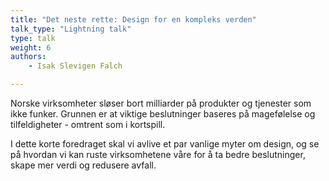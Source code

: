 ```yaml
---
title: "Det neste rette: Design for en kompleks verden"
talk_type: "Lightning talk"
type: talk
weight: 6
authors:
    - Isak Slevigen Falch

---
```

Norske virksomheter sløser bort milliarder på produkter og tjenester som ikke funker. Grunnen er at viktige beslutninger baseres på magefølelse og tilfeldigheter - omtrent som i kortspill.

I dette korte foredraget skal vi avlive et par vanlige myter om design, og se på hvordan vi kan ruste virksomhetene våre for å ta bedre beslutninger, skape mer verdi og redusere avfall.
